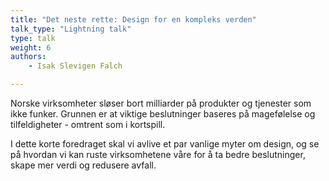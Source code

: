 ```yaml
---
title: "Det neste rette: Design for en kompleks verden"
talk_type: "Lightning talk"
type: talk
weight: 6
authors:
    - Isak Slevigen Falch

---
```

Norske virksomheter sløser bort milliarder på produkter og tjenester som ikke funker. Grunnen er at viktige beslutninger baseres på magefølelse og tilfeldigheter - omtrent som i kortspill.

I dette korte foredraget skal vi avlive et par vanlige myter om design, og se på hvordan vi kan ruste virksomhetene våre for å ta bedre beslutninger, skape mer verdi og redusere avfall.
